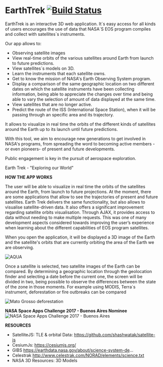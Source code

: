 
# EarthTrek  [![Build Status](https://secure.travis-ci.org/SaTrek/EarthTrek.png?branch=nx-propagate)](http://travis-ci.org/SaTrek/EarthTrek)

EarthTrek is an interactive 3D web application. It´s easy access for all kinds of users encourages the use of data that NASA`S EOS program compiles and collect with satellites´s instruments.

Our app allows to:
* Observing satellite images
* View real-time orbits of the various satellites around Earth from launch to future predictions.
* View satellites´s models on 3D.
* Learn the instruments that each satellite owns.
* Get to know the mission of NASA's Earth Observing System program.
* Display a comparison of the same geographic location on two different dates on which the satellite instruments have been collecting information, being able to appreciate the changes over time and being able to vary the selection of amount of data displayed at the same time.
* View satellites that are no longer active.
* Predict the route of the ISS (International Space Station), when it will be passing through an specific area and its trajectory.

It allows to visualize in real time the orbits of the different kinds of satellites around the Earth up to its launch until future predictions.

With this tool, we aim to encourage new generations to get involved in NASA's programs, from spreading the word to becoming active members -or even pioneers- of present and future developments.

Public engagement is key in the pursuit of aerospace exploration.

Earth Trek - "Exploring our World"

**HOW THE APP WORKS**

The user will be able to visualize in real time the orbits of the satellites around the Earth, from launch to future projections. At the moment, there are some applications that allow to see the trajectories of present and future satellites. Earth Trek delivers the same functionality, but also allows to visualise satellite-driven data.
It also offers a significant improvement regarding satellite orbits visualisation. Through AJAX, it provides access to data without needing to make multiple requests. This was one of many development aspects considered towards improving the user’s experience when learning about the different capabilities of EOS program satellites.

When you open the application, it will be displayed a 3D image of the Earth and the satellite's orbits that are currently orbiting the area of the Earth we are observing.

![AQUA](https://api-2017.spaceappschallenge.org/stream-images/OhR7F6ZmAWX6iajVIRVP-gJngWA=/2770/width-800/)

Once a satellite is selected, two satellite images of the Earth can be compared.
By determining a geographic location through the geolocation finder and selecting a date before the current one, the screen will be divided in two, being possible to observe the differences between the state of the zone in those moments. For example using MODIS, Terra´s instrument, deforestation or fire outbreaks can be compared

![Mato Grosso deforestation](https://api-2017.spaceappschallenge.org/stream-images/dVorva_DJd4OK2eAf76sfFKuDuE=/3103/width-800/)

**NASA Space Apps Challenge 2017 - Buenos Aires Nominee**
![NASA Space Apps Challenge 2017 - Buenos Aires](https://sa-media-2017.s3.amazonaws.com/media/images/Space_Apps_2017_Logo_BsAs.width-500.png?AWSAccessKeyId=AKIAJQG3YOIUOOAQEQ4Q&Signature=LhqJbs9ULqNrzXKAGkaRgTWJ5cc%3D&Expires=1494428542)

**RESOURCES**

* SatelliteJS: TLE & orbital Data: https://github.com/shashwatak/satellite-js
* CesiumJs: https://cesiumjs.org/
* GIBS https://earthdata.nasa.gov/about/science-system-de...
* Celestrak http://www.celestrak.com/NORAD/elements/science.txt
* NASA 3D Resources: 3D Models
